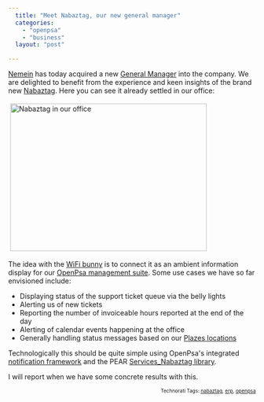 ```yaml
---
  title: "Meet Nabaztag, our new general manager"
  categories: 
    - "openpsa"
    - "business"
  layout: "post"

---
```

<a href="http://www.nemein.com/en/">Nemein</a> has today acquired a new <a href="http://en.wikipedia.org/wiki/General_manager">General Manager</a> into the company. We are delighted to benefit from the experience and keen insights of the brand new <a href="http://en.wikipedia.org/wiki/Nabaztag">Nabaztag</a>. Here you can see it already settled in our office:

<img src="https://d2vqpl3tx84ay5.cloudfront.net/office-nabaztag.jpg" height="300" width="400" border="0" hspace="4" vspace="4" alt="Nabaztag in our office" title="Nabaztag in our office" />

The idea with the <a href="http://www.boingboing.net/2005/09/22/wifi_plastic_bunny_w.html">WiFi bunny</a> is to connect it as an ambient information display for our <a href="http://www.openpsa.org/">OpenPsa management suite</a>. Some use cases we have so far envisioned include:
<span style="font-size:0pt;">
</span><ul><li>Displaying status of the support ticket queue via the belly lights</li><li>Alerting us of new tickets</li><li>Reporting the number of invoiceable hours reported at the end of the day</li><li>Alerting of calendar events happening at the office</li><li>Generally handling status messages based on our <a href="http://beta.plazes.com/user/bergie/">Plazes locations</a></li></ul>Technologically this should be quite simple using OpenPsa's integrated <a href="http://bergie.iki.fi/blog/openpsa-sources-moved-to-subversion/">notification framework</a> and the PEAR <a href="http://pear.php.net/pepr/pepr-proposal-show.php?id=463">Services_Nabaztag library</a>.

I will report when we have some concrete results with this.
<p style="text-align:right;font-size:10px;">Technorati Tags: <a href="http://www.technorati.com/tag/nabaztag" rel="tag">nabaztag</a>, <a href="http://www.technorati.com/tag/erp" rel="tag">erp</a>, <a href="http://www.technorati.com/tag/openpsa" rel="tag">openpsa</a></p>
